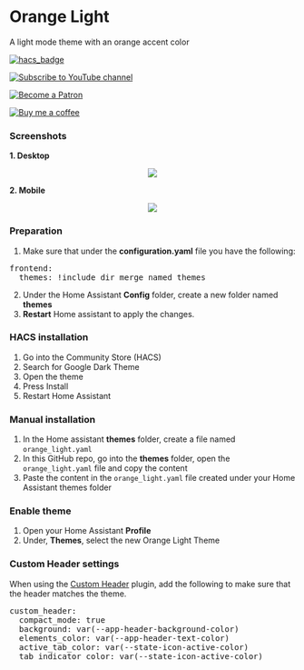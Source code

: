 # Orange Light
A light mode theme with an orange accent color

[![hacs_badge](https://img.shields.io/badge/HACS-Default-orange.svg?style=for-the-badge)](https://github.com/hacs/integration)

[![Subscribe to YouTube channel][youtube-sub-shield]][youtubesubscribe]

[![Become a Patron][become-a-patron-shield]][becomeapatron]

[![Buy me a coffee][buymeacoffee-shield]][buymeacoffee]

### Screenshots
**1. Desktop**
<p align="center">
  <img src="https://i.imgur.com/WNQhIop.png">
</p>

**2. Mobile**
<p align="center">
  <img src="https://i.imgur.com/pZyyqM2.png">
</p>

### Preparation
1. Make sure that under the **configuration.yaml** file you have the following:

<pre>
frontend:
  themes: !include_dir_merge_named themes
</pre>

2. Under the Home Assistant **Config** folder, create a new folder named **themes**
3. **Restart** Home assistant to apply the changes. 

### HACS installation
1. Go into the Community Store (HACS)
2. Search for Google Dark Theme
3. Open the theme
4. Press Install
5. Restart Home Assistant

### Manual installation
1. In the Home assistant **themes** folder, create a file named `orange_light.yaml`
2. In this GitHub repo, go into the **themes** folder, open the `orange_light.yaml` file and copy the content
3. Paste the content in the `orange_light.yaml` file created under your Home Assistant themes folder

### Enable theme
1. Open your Home Assistant **Profile**
2. Under, **Themes**, select the new Orange Light Theme


### Custom Header settings
When using the [Custom Header](https://github.com/maykar/custom-header) plugin, add the following to make sure that the header matches the theme.

<pre>
custom_header:
  compact_mode: true
  background: var(--app-header-background-color)
  elements_color: var(--app-header-text-color)
  active_tab_color: var(--state-icon-active-color)
  tab_indicator_color: var(--state-icon-active-color)
</pre>



[buymeacoffee-shield]: https://i.imgur.com/Hzn2rM8.png
[buymeacoffee]: https://www.buymeacoffee.com/JuanMTech
[become-a-patron-shield]: https://i.imgur.com/U9BjCfc.png
[becomeapatron]: https://www.patreon.com/JuanMTech
[youtube-sub-shield]: https://i.imgur.com/6TAqHgi.png
[youtubesubscribe]: https://www.youtube.com/c/JuanMTech?sub_confirmation=1
